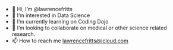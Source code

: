 - 👋 Hi, I’m @lawrencefritts
- 👀 I’m interested in Data Science
- 🌱 I’m currently learning on Coding Dojo
- 💞️ I’m looking to collaborate on medical or other science related research.
- 📫 How to reach me lawrencefritts@icloud.com

<!---
lawrencefritts/lawrencefritts is a ✨ special ✨ repository because its `README.md` (this file) appears on your GitHub profile.
You can click the Preview link to take a look at your changes.
--->
